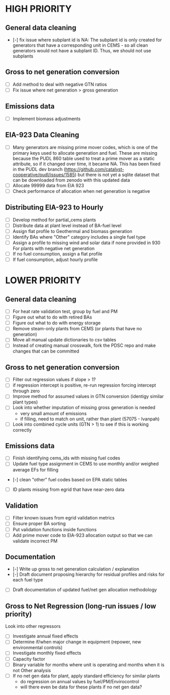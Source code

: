 # HIGH PRIORITY

## General data cleaning
- [-] fix issue where subplant id is NA: The subplant id is only created for generators that have a corresponding unit in CEMS - so all clean generators would not have a subplant ID. Thus, we should not use subplants 

## Gross to net generation conversion
- [ ] Add method to deal with negative GTN ratios
- [ ] Fix issue where net generation > gross generation

## Emissions data
- [ ] Implement biomass adjustments

## EIA-923 Data Cleaning
- [ ] Many generators are missing prime mover codes, which is one of the primary keys used to allocate generation and fuel. These are missing because the PUDL 860 table used to treat a prime mover as a static attribute, so if it changed over time, it became NA. This has been fixed in the PUDL dev branch (https://github.com/catalyst-cooperative/pudl/issues/1585) but there is not yet a sqlite dataset that can be downloaded from zenodo with this updated data
- [ ] Allocate 99999 data from EIA 923
- [ ] Check performance of allocation when net generation is negative

## Distributing EIA-923 to Hourly
- [ ] Develop method for partial_cems plants
- [ ] Distribute data at plant level instead of BA-fuel level
- [ ] Assign flat profile to Geothermal and biomass generation
- [ ] Identify BAs where "Other" category includes a single fuel type
- [ ] Assign a profile to missing wind and solar data if none provided in 930
For plants with negative net generation
 - [ ] If no fuel consumption, assign a flat profile
 - [ ] If fuel consumption, adjust hourly profile

# LOWER PRIORITY

## General data cleaning
- [ ] For heat rate validation test, group by fuel and PM
- [ ] Figure out what to do with retired BAs
- [ ] Figure out what to do with energy storage
- [ ] Remove steam-only plants from CEMS (or plants that have no generation)
- [ ] Move all manual update dictionaries to csv tables
- [ ] Instead of creating manual crosswalk, fork the PDSC repo and make changes that can be committed

## Gross to net generation conversion
- [ ] Filter out regression values if slope > 1?
- [ ] if regression intercept is positive, re-run regression forcing intercept through zero
- [ ] Improve method for assumed values in GTN conversion (identigy similar plant types)
- [ ] Look into whether imputation of missing gross generation is needed
   - very small amount of emissions
   - if filling, need to match on unit, rather than plant (57075 - Ivanpah)
- [ ] Look into combined cycle units (GTN > 1) to see if this is working correctly

## Emissions data
- [ ] Finish identifying cems_ids with missing fuel codes
- [ ] Update fuel type assignment in CEMS to use monthly and/or weighed average EFs for filling
- [-] clean "other" fuel codes based on EPA static tables
- [ ] ID plants missing from egrid that have near-zero data

## Validation
- [ ] Filter known issues from egrid validation metrics
- [ ] Ensure proper BA sorting
- [ ] Put validation functions inside functions
- [ ] Add prime mover code to EIA-923 allocation output so that we can validate incorrect PM

## Documentation
- [-] Write up gross to net generation calculation / explanation
- [-] Draft document proposing hierarchy for residual profiles and risks for each fuel type
- [ ] Draft documentation of updated fuel/net gen allocation methodology

## Gross to Net Regression (long-run issues / low priority)
Look into other regressors
- [ ] Investigate annual fixed effects
- [ ] Determine if/when major change in equipment (repower, new environmental controls)
- [ ] Investigate monthly fixed effects
- [ ] Capacity factor
- [ ] Binary variable for months where unit is operating and months when it is not
Other analysis
- [ ] If no net gen data for plant, apply standard efficiency for similar plants
   - do regression on annual values by fuel/PM/Envirocontrol
   - will there even be data for these plants if no net gen data?






